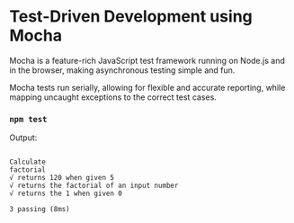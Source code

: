 # Test-Driven Development using Mocha

Mocha is a feature-rich JavaScript test framework running on Node.js and in the browser, making asynchronous testing simple and fun.

Mocha tests run serially, allowing for flexible and accurate reporting, while mapping uncaught exceptions to the correct test cases.

### `npm test`

Output:

```

Calculate
factorial
√ returns 120 when given 5
√ returns the factorial of an input number
√ returns the 1 when given 0

3 passing (8ms)
```
